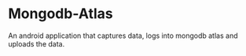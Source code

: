 # Mongodb-Atlas
An android application that captures data, logs into mongodb atlas and uploads the data.
